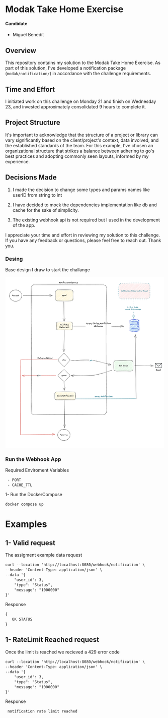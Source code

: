 # Modak Take Home Exercise
#### Candidate

- Miguel Benedit

## Overview
This repository contains my solution to the Modak Take Home Exercise. As part of this solution, I've developed a notification package (`modak/notification/`) in accordance with the challenge requirements.

## Time and Effort
I initiated work on this challenge on Monday 21 and finish on Wednesday 23, and invested approximately consolidated 9 hours to complete it.

## Project Structure
It's important to acknowledge that the structure of a project or library can vary significantly based on the client/project's context, data involved, and the established standards of the team. For this example, I've chosen an organizational structure that strikes a balance between adhering to go's best practices and adopting commonly seen layouts, informed by my experience.

## Decisions Made

1. I made the decision to change some types and params names like userID from string to int

2. I have decided to mock the dependencies implementation like db and cache for the sake of simplicity.

3. The existing webhook api is not required but I used in the development of the app.

I appreciate your time and effort in reviewing my solution to this challenge. If you have any feedback or questions, please feel free to reach out. Thank you.

### Desing 

Base design I draw to start the challange

![Notification Flow](notification_flow.png?raw=true "Title")


### Run the Webhook App

Required Enviroment Variables
```
 - PORT
 - CACHE_TTL
```

1- Run the DockerCompose

```
docker compose up
```

# Examples

## 1-  Valid request
The assigment example data request

```
curl --location 'http://localhost:8080/webhook/notification' \
--header 'Content-Type: application/json' \
--data '{
    "user_id": 3,
    "type": "Status",
    "message": "1000000"
}'
```
Response
```
{
   OK STATUS
}
```

## 1-  RateLimit Reached request
Once the limit is reached we recieved a 429 error code

```
curl --location 'http://localhost:8080/webhook/notification' \
--header 'Content-Type: application/json' \
--data '{
    "user_id": 3,
    "type": "Status",
    "message": "1000000"
}'
```
Response
```
 notification rate limit reached
```